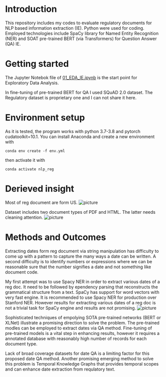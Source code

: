 # Introduction
This repository includes my codes to evaluate regulatory documents for NLP based information extraction (IE). 
Python were used for coding. Employed technologies include SpaCy library for Named Entity Recognition (NER) and SOAT pre-trained BERT (via Transformers) for Question Answer (QA) IE.

# Getting started
The Jupyter Notebok file of [01_EDA_IE.ipynb](https://github.com/alilajevardi/Regulatory-Insight/blob/main/01_EDA_IE.ipynb) is the start point for Exploratory Data Analysis.

In fine-tuning of pre-trained BERT for QA I used SQuAD 2.0 dataset. The Regulatory dataset is proprietary one and I can not share it here.

# Environment setup
As it is tested, the program works with python 3.7-3.8 and pytorch cudatoolkit=10.1.
You can install Anaconda and create a new environment with

    conda env create -f env.yml
then activate it with

    conda activate nlp_reg

# Derieved insight
Most of reg document are form US.
![picture](https://github.com/alilajevardi/Regulatory-Insight/blob/main/artifacts/UIDs_Countries.png)

Dataset includes two document types of PDF and HTML. The latter needs cleaning attention.
![picture](https://github.com/alilajevardi/Regulatory-Insight/blob/main/artifacts/HTML_PDF.png)


# Methods and Outcomes
Extracting dates form reg document via string manipulation has difficulty to come up with a pattern to capture the many ways a date can be written. A second difficulty is to identify numbers or expressions where we can be reasonable sure that the number signifies a date and not something like document code.

My first attempt was to use Spacy NER in order to extract various dates of a reg doc. It need to be followed by ependency parsing that reconstructs the grammatical structure from a text. SpaCy has support for word vectors with very fast engine. It is recommended to use Spacy NER for production over Stanford NER. However results for extracting various dates of a reg doc is not a trivial task for SpaCy engine and results are not promising.
![picture](https://github.com/alilajevardi/Regulatory-Insight/blob/main/artifacts/pipeline_Spacy_NER.png)


Sophisticated techniques of empolying SOTA pre-trained networks (BERT or XLNet) illustrate a promising direction to solve the problem. 
The pre-trained modles can be employed to extract dates via QA method. Fine-tuning of pre-trained models is a vital step in enhancing results, however it requires a annotated database with reasonably high number of records for each document type.

Lack of broad coverage datasets for date QA is a limiting factor for this proposed date QA method. Another promising emerging method to solve this problem is  Temporal Knowledge Graphs that provides temporal scopes and can enhance date extraction from requlatory text.



